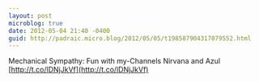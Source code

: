```yaml
---
layout: post
microblog: true
date: 2012-05-04 21:40 -0400
guid: http://padraic.micro.blog/2012/05/05/t198587904317079552.html
---
```

Mechanical Sympathy: Fun with my-Channels Nirvana and Azul [http://t.co/lDNjJkVf](http://t.co/lDNjJkVf)
